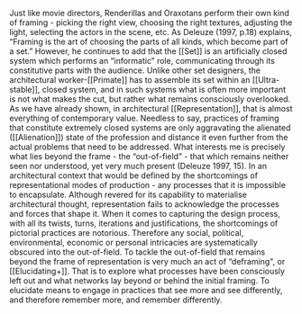 Just like movie directors, Renderillas and Oraxotans perform their own kind of framing - picking the right view, choosing the right textures, adjusting the light, selecting the actors in the scene, etc. As Deleuze (1997, p.18) explains, “Framing is the art of choosing the parts of all kinds, which become part of a set.” However, he continues to add that the [[Set]] is an artificially closed system which performs an “informatic” role, communicating through its constitutive parts with the audience. Unlike other set designers, the architectural worker-[[Primate]] has to assemble its set within an [[Ultra-stable]], closed system, and in such systems what is often more important is not what makes the cut, but rather what remains consciously overlooked. As we have already shown, in architectural [[Representation]], that is almost everything of contemporary value. Needless to say, practices of framing that constitute extremely closed systems are only aggravating the alienated ([[Alienation]]) state of the profession and distance it even further from the actual problems that need to be addressed. What interests me is precisely what lies beyond the frame - the “out-of-field” - that which remains neither seen nor understood, yet very much present (Deleuze 1997, 15). In an architectural context that would be defined by the shortcomings of representational modes of production - any processes that it is impossible to encapsulate. Although revered for its capability to materialise architectural thought, representation fails to acknowledge the processes and forces that shape it. When it comes to capturing the design process, with all its twists, turns, iterations and justifications, the shortcomings of pictorial practices are notorious. Therefore any social, political, environmental, economic or personal intricacies are systematically obscured into the out-of-field. To tackle the out-of-field that remains beyond the frame of representation is very much an act of “deframing", or [[Elucidating+]]. That is to explore what processes have been consciously left out and what networks lay beyond or behind the initial framing. To elucidate means to engage in practices that see more and see differently, and therefore remember more, and remember differently.
